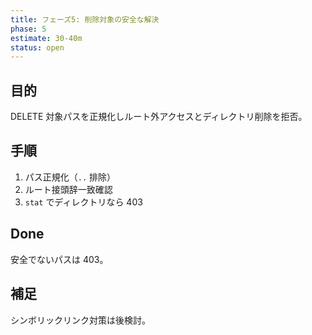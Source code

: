 ```yaml
---
title: フェーズ5: 削除対象の安全な解決
phase: 5
estimate: 30-40m
status: open
---
```


## 目的
DELETE 対象パスを正規化しルート外アクセスとディレクトリ削除を拒否。

## 手順
1. パス正規化（`..` 排除）
2. ルート接頭辞一致確認
3. `stat` でディレクトリなら 403

## Done
安全でないパスは 403。

## 補足
シンボリックリンク対策は後検討。
